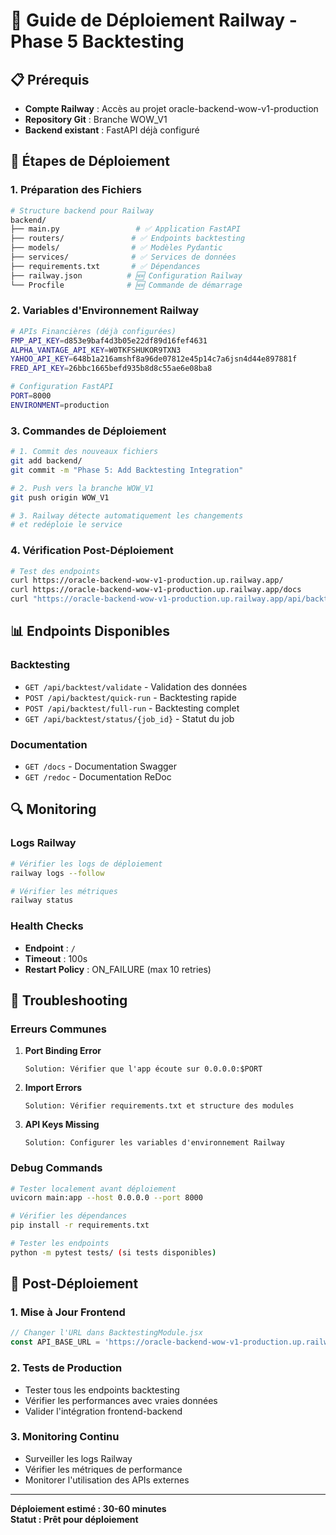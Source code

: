 # 🚀 Guide de Déploiement Railway - Phase 5 Backtesting

## 📋 Prérequis

- **Compte Railway** : Accès au projet oracle-backend-wow-v1-production
- **Repository Git** : Branche WOW_V1 
- **Backend existant** : FastAPI déjà configuré

## 🔧 Étapes de Déploiement

### 1. Préparation des Fichiers

```bash
# Structure backend pour Railway
backend/
├── main.py                 # ✅ Application FastAPI
├── routers/               # ✅ Endpoints backtesting
├── models/                # ✅ Modèles Pydantic
├── services/              # ✅ Services de données
├── requirements.txt       # ✅ Dépendances
├── railway.json          # 🆕 Configuration Railway
└── Procfile              # 🆕 Commande de démarrage
```

### 2. Variables d'Environnement Railway

```bash
# APIs Financières (déjà configurées)
FMP_API_KEY=d853e9baf4d3b05e22df89d16fef4631
ALPHA_VANTAGE_API_KEY=W0TKFSHUKOR9TXN3
YAHOO_API_KEY=648b1a216amshf8a96de07812e45p14c7a6jsn4d44e897881f
FRED_API_KEY=26bbc1665befd935b8d8c55ae6e08ba8

# Configuration FastAPI
PORT=8000
ENVIRONMENT=production
```

### 3. Commandes de Déploiement

```bash
# 1. Commit des nouveaux fichiers
git add backend/
git commit -m "Phase 5: Add Backtesting Integration"

# 2. Push vers la branche WOW_V1
git push origin WOW_V1

# 3. Railway détecte automatiquement les changements
# et redéploie le service
```

### 4. Vérification Post-Déploiement

```bash
# Test des endpoints
curl https://oracle-backend-wow-v1-production.up.railway.app/
curl https://oracle-backend-wow-v1-production.up.railway.app/docs
curl "https://oracle-backend-wow-v1-production.up.railway.app/api/backtest/validate?symbols=AAPL&start_date=2020-01-01&end_date=2024-12-31"
```

## 📊 Endpoints Disponibles

### Backtesting
- `GET /api/backtest/validate` - Validation des données
- `POST /api/backtest/quick-run` - Backtesting rapide
- `POST /api/backtest/full-run` - Backtesting complet
- `GET /api/backtest/status/{job_id}` - Statut du job

### Documentation
- `GET /docs` - Documentation Swagger
- `GET /redoc` - Documentation ReDoc

## 🔍 Monitoring

### Logs Railway
```bash
# Vérifier les logs de déploiement
railway logs --follow

# Vérifier les métriques
railway status
```

### Health Checks
- **Endpoint** : `/`
- **Timeout** : 100s
- **Restart Policy** : ON_FAILURE (max 10 retries)

## 🐛 Troubleshooting

### Erreurs Communes

1. **Port Binding Error**
   ```
   Solution: Vérifier que l'app écoute sur 0.0.0.0:$PORT
   ```

2. **Import Errors**
   ```
   Solution: Vérifier requirements.txt et structure des modules
   ```

3. **API Keys Missing**
   ```
   Solution: Configurer les variables d'environnement Railway
   ```

### Debug Commands
```bash
# Tester localement avant déploiement
uvicorn main:app --host 0.0.0.0 --port 8000

# Vérifier les dépendances
pip install -r requirements.txt

# Tester les endpoints
python -m pytest tests/ (si tests disponibles)
```

## 🎯 Post-Déploiement

### 1. Mise à Jour Frontend
```javascript
// Changer l'URL dans BacktestingModule.jsx
const API_BASE_URL = 'https://oracle-backend-wow-v1-production.up.railway.app';
```

### 2. Tests de Production
- Tester tous les endpoints backtesting
- Vérifier les performances avec vraies données
- Valider l'intégration frontend-backend

### 3. Monitoring Continu
- Surveiller les logs Railway
- Vérifier les métriques de performance
- Monitorer l'utilisation des APIs externes

---

**Déploiement estimé : 30-60 minutes**  
**Statut : Prêt pour déploiement**

